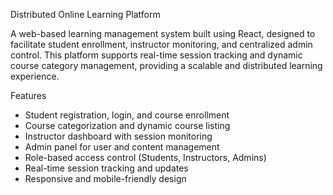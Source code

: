 Distributed Online Learning Platform

A web-based learning management system built using React, designed to facilitate student enrollment, instructor monitoring, and centralized admin control. This platform supports real-time session tracking and dynamic course category management, providing a scalable and distributed learning experience.

Features

-  Student registration, login, and course enrollment
-  Course categorization and dynamic course listing
-  Instructor dashboard with session monitoring
-  Admin panel for user and content management
-  Role-based access control (Students, Instructors, Admins)
-  Real-time session tracking and updates
-  Responsive and mobile-friendly design
